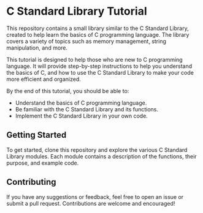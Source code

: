 # C Standard Library Tutorial

This repository contains a small library similar to the C Standard Library, created to help learn the basics of C programming language. The library covers a variety of topics such as memory management, string manipulation, and more.

This tutorial is designed to help those who are new to C programming language. It will provide step-by-step instructions to help you understand the basics of C, and how to use the C Standard Library to make your code more efficient and organized. 

By the end of this tutorial, you should be able to:

- Understand the basics of C programming language.
- Be familiar with the C Standard Library and its functions.
- Implement the C Standard Library in your own code.

## Getting Started

To get started, clone this repository and explore the various C Standard Library modules. Each module contains a description of the functions, their purpose, and example code.

## Contributing

If you have any suggestions or feedback, feel free to open an issue or submit a pull request. Contributions are welcome and encouraged!

